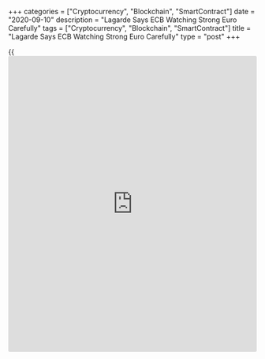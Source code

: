 +++
categories = ["Cryptocurrency", "Blockchain", "SmartContract"]
date = "2020-09-10"
description = "Lagarde Says ECB Watching Strong Euro Carefully"
tags = ["Cryptocurrency", "Blockchain", "SmartContract"]
title = "Lagarde Says ECB Watching Strong Euro Carefully"
type = "post"
+++

{{<iframe id="large-banner" src="https://www.bounty.group/#slide=21.0" width="100%" height="600" scrolling="no" style="border: 0px solid rgb(216, 221, 230); border-radius: 3px;">}}

European Central Bank President Christine Lagarde said on Thursday that
[policy](https://www.fintechee.com/policy/)makers are watching the appreciation in the euro closely for any
impact on prices, and reiterated that the bank stands ready to adjust
all its tools when needed to support the fragile economic recovery in
the euro area.  
  
The Governing Council extensively discussed the implications of a strong
euro in the latest [policy](https://www.fintechee.com/policy/) meeting, Lagarde said in the post-decision
press conference.  
  
"We have to monitor carefully such a matter," she said. However,
[policy](https://www.fintechee.com/policy/)makers did not see an immediate need to act on it, she added.  
  
The ECB does not target the exchange rate, Lagarde reiterated.  
  
Earlier on Thursday, the central bank left its key interest rates and
its pandemic emergency purchase programme unchanged and reaffirmed its
forward guidance.  
  
"The incoming data since our last monetary [policy](https://www.fintechee.com/policy/) meeting in July suggest a strong rebound in activity broadly in line with previous expectations, although the level of activity remains well below the levels prevailing before the [coronavirus][1] (COVID-19) pandemic," Lagarde said.

The strength of the recovery remains surrounded by significant
uncertainty, as it continues to be highly dependent on the future
evolution of the pandemic and the success of containment policies, the
ECB chief stressed.

Ample monetary stimulus remains necessary to support the economic
recovery and to safeguard medium-term price stability and hence, the
bank reconfirmed its accommodative monetary [policy](https://www.fintechee.com/policy/) stance, Lagarde
added.

Further, she said the monetary [policy](https://www.fintechee.com/policy/) measures taken since early March
are providing "crucial support" to underpin the euro area recovery and
to safeguard medium-term price stability.

"The increases in coronavirus infection rates during the summer months
constitute headwinds to the short-term outlook," Lagarde said.

During the press conference, Lagarde unveiled the latest ECB staff
macroeconomic projections that showed that the Eurozone growth forecast
for this year was revised up to -8 percent from -8.7 percent predicted
in June.  
  
The growth projection for next year was lowered slightly to 5 percent
from 5.2 percent and the outlook for 2022 was cut to 3.2 percent from
3.3 percent.  
  
The inflation projection for this year was maintained at 0.3 percent.
The projection for next year was raised to 1.0 percent from 0.8 percent
and the outlook for 2022 was left unchanged at 1.3 percent.

For comments and feedback [contact](https://www.playgroundfx.com/contact/): editorial@rtt[news](https://www.letsplayfx.com/blog/forex-news-website/).com

[Business News][2]

   1. www.rtt[news](https://www.letsplayfx.com/blog/forex-news-website/).com/list/coronavirus.aspx
   2. www.rtt[news](https://www.letsplayfx.com/blog/forex-news-website/).com/Content/Business.aspx